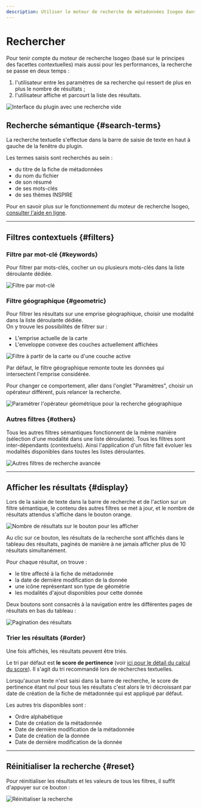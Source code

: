 ```yaml
---
description: Utiliser le moteur de recherche de métadonnées Isogeo dans QGIS
---
```


# Rechercher

Pour tenir compte du moteur de recherche Isogeo \(basé sur le principes des facettes contextuelles\) mais aussi pour les performances, la recherche se passe en deux temps :

1. l'utilisateur entre les paramètres de sa recherche qui ressert de plus en plus le nombre de résultats ;
2. l'utilisateur affiche et parcourt la liste des résultats.

![Interface du plugin avec une recherche vide](/assets/ui_tabs_main_search_empty_fr.png)

## Recherche sémantique {#search-terms}

La recherche textuelle s'effectue dans la barre de saisie de texte en haut à gauche de la fenêtre du plugin.

Les termes saisis sont recherchés au sein :

* du titre de la fiche de métadonnées
* du nom du fichier
* de son résumé
* de ses mots-clés
* de ses thèmes INSPIRE

Pour en savoir plus sur le fonctionnement du moteur de recherche Isogeo, [consulter l'aide en ligne](https://help.isogeo.com/admin/fr/features/inventory/search.html).

---

## Filtres contextuels {#filters}

### Filtre par mot-clé {#keywords}

Pour filtrer par mots-clés, cocher un ou plusieurs mots-clés dans la liste déroulante dédiée.

![Filtre par mot-cl&eacute;](/assets/search_options_keywords_fr.png)

### Filtre géographique {#geometric}

Pour filtrer les résultats sur une emprise géographique, choisir une modalité dans la liste déroulante dédiée.  
On y trouve les possibilités de filtrer sur :

* L'emprise actuelle de la carte
* L'enveloppe convexe des couches actuellement affichées

![Filtre à partir de la carte ou d&apos;une couche active](/assets/search_options_geographic_fr.png)

Par défaut, le filtre géographique remonte toute les données qui intersectent l'emprise considérée.

Pour changer ce comportement, aller dans l'onglet "Paramètres", choisir un opérateur différent, puis relancer la recherche.

![Param&eacute;trer l&apos;op&eacute;rateur g&eacute;om&eacute;trique pour la recherche g&eacute;ographique](/assets/settings_geographic_fr.png)

### Autres filtres {#others}

Tous les autres filtres sémantiques fonctionnent de la même manière \(sélection d'une modalité dans une liste déroulante\).
Tous les filtres sont inter-dépendants \(contextuels\). Ainsi l'application d'un filtre fait évoluer les modalités disponibles dans toutes les listes déroulantes.

![Autres filtres de recherche avanc&eacute;e](/assets/search_options_advanced_fr.png)

---

## Afficher les résultats {#display}

Lors de la saisie de texte dans la barre de recherche et de l'action sur un filtre sémantique, le contenu des autres filtres se met à jour, et le nombre de résultats attendus s'affiche dans le bouton orange.

![Nombre de r&eacute;sultats sur le bouton pour les afficher](/assets/search_results_show_fr.png)

Au clic sur ce bouton, les résultats de la recherche sont affichés dans le tableau des résultats, paginés de manière à ne jamais afficher plus de 10 résultats simultanément.

Pour chaque résultat, on trouve :

* le titre affecté à la fiche de métadonnée
* la date de dernière modification de la donnée
* une icône représentant son type de géométrie
* les modalités d'ajout disponibles pour cette donnée

Deux boutons sont consacrés à la navigation entre les différentes pages de résultats en bas du tableau :

![Pagination des r&eacute;sultats](/assets/search_results_pagination_fr.png)

### Trier les résultats {#order}

Une fois affichés, les résultats peuvent être triés.

Le tri par défaut est **le score de pertinence** \(voir [ici pour le détail du calcul du score](https://help.isogeo.com/admin/fr/features/inventory/search.html#pertinence-)\). Il s'agit du tri recommandé lors de recherches textuelles.

Lorsqu'aucun texte n'est saisi dans la barre de recherche, le score de pertinence étant nul pour tous les résultats c'est alors le tri décroissant par date de création de la fiche de métadonnée qui est appliqué par défaut.

Les autres tris disponibles sont :

* Ordre alphabétique
* Date de création de la métadonnée
* Date de dernière modification de la métadonnée
* Date de création de la donnée
* Date de dernière modification de la donnée

---

## Réinitialiser la recherche {#reset}

Pour réinitialiser les résultats et les valeurs de tous les filtres, il suffit d'appuyer sur ce bouton :

![Réinitialiser la recherche](/assets/reset_search_fr.png)
